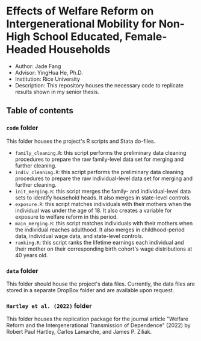 # Effects of Welfare Reform on Intergenerational Mobility for Non-High School Educated, Female-Headed Households
* Author: Jade Fang
* Advisor: YingHua He, Ph.D.
* Institution: Rice University
* Description: This repository houses the necessary code to replicate results shown in my senior thesis.

## Table of contents
### `code` folder
This folder houses the project's R scripts and Stata do-files.
* `family_cleaning.R`: this script performs the preliminary data cleaning procedures to prepare the raw family-level data set for merging and further cleaning.
* `indiv_cleaning.R`: this script performs the preliminary data cleaning procedures to prepare the raw individual-level data set for merging and further cleaning.
* `init_merging.R`: this script merges the family- and individual-level data sets to identify household heads. It also merges in state-level controls.
* `exposure.R`: this script matches individuals with their mothers when the individual was under the age of 18. It also creates a variable for exposure to welfare reform in this period. 
* `main_merging.R`: this script matches individuals with their mothers when the individual reaches adulthood. It also merges in childhood-period data, individual wage data, and state-level controls.
* `ranking.R`: this script ranks the lifetime earnings each individual and their mother on their corresponding birth cohort's wage distributions at 40 years old.
### `data` folder
This folder should house the project's data files. Currently, the data files are stored in a separate DropBox folder and are available upon request.
### `Hartley et al. (2022)` folder
This folder houses the replication package for the journal article "Welfare Reform and the Intergenerational Transmission of Dependence" (2022) by Robert Paul Hartley,  Carlos Lamarche, and James P. Ziliak.




